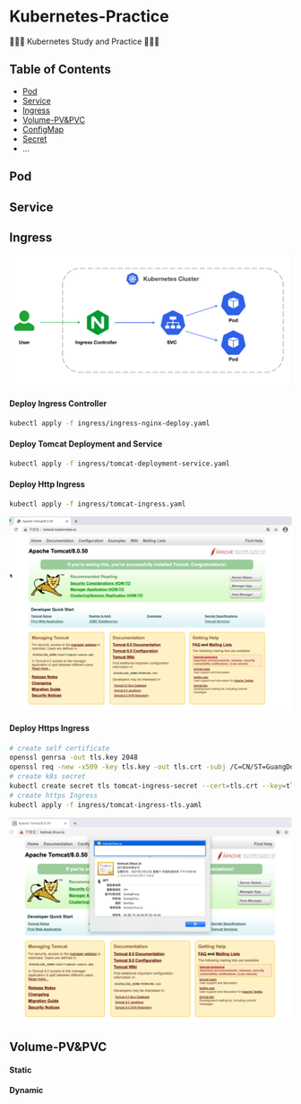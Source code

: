 # Kubernetes-Practice

🎉🎉🎉  Kubernetes Study and Practice 🎉🎉🎉 

## Table of Contents

  - [Pod](#Pod)
  - [Service](#Service)
  - [Ingress](#Ingress)
  - [Volume-PV&PVC](#Volume-PV&PVC)
  - [ConfigMap](#ConfigMap)
  - [Secret](#Secret)
  - ...
  
## Pod

## Service

## Ingress
![alt text](https://github.com/luisxiaomai/Images/blob/master/Kubernetes-Practice/ingress-flow.png)

#### Deploy Ingress Controller
```bash	
kubectl apply -f ingress/ingress-nginx-deploy.yaml
```

#### Deploy Tomcat Deployment and Service
```bash	
kubectl apply -f ingress/tomcat-deployment-service.yaml
```

#### Deploy Http Ingress
```bash	
kubectl apply -f ingress/tomcat-ingress.yaml
```
![alt text](https://github.com/luisxiaomai/Images/blob/master/Kubernetes-Practice/ingress-http.png)

#### Deploy Https Ingress

```bash
# create self certificate
openssl genrsa -out tls.key 2048
openssl req -new -x509 -key tls.key -out tls.crt -subj /C=CN/ST=GuangDong/L=GuangZhou/O=DevOps/CN=tomcat.linux.io -days 3650
# create k8s secret
kubectl create secret tls tomcat-ingress-secret --cert=tls.crt --key=tls.key -n testing
# create https Ingress
kubectl apply -f ingress/tomcat-ingress-tls.yaml
```     
![alt text](https://github.com/luisxiaomai/Images/blob/master/Kubernetes-Practice/ingress-https.png)

  
## Volume-PV&PVC
#### Static

#### Dynamic
  
